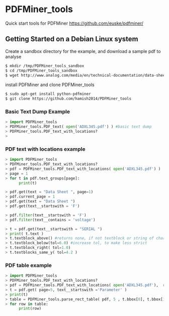 # PDFMiner_tools
Quick start tools for PDFMiner https://github.com/euske/pdfminer/

## Getting Started on a Debian Linux system

Create a sandbox directory for the example, and download a sample pdf to analyse

```bash
$ mkdir /tmp/PDFMiner_tools_sandbox
$ cd /tmp/PDFMiner_tools_sandbox
$ wget http://www.analog.com/media/en/technical-documentation/data-sheets/ADXL345.pdf
```

install PDFMiner and clone PDFMiner_tools
```bash
$ sudo apt-get install python-pdfminer
$ git clone https://github.com/hamish2014/PDFMiner_tools
```

### Basic Text Dump Example

```python
> import PDFMiner_tools
> PDFMiner_tools.PDF_text( open('ADXL345.pdf') ) #basic text dump
> PDFMiner_tools.PDF_text_with_locations?
> 

```

### PDF text with locations example

```python
> import PDFMiner_tools
> PDFMiner_tools.PDF_text_with_locations?
> pdf = PDFMiner_tools.PDF_text_with_locations( open('ADXL345.pdf') )
> page = 1
> for t in pdf.text_groups[page]:
      print(t)

> pdf.get(text = "Data Sheet ", page=1)
> pdf.current_page = 1
> pdf.get(text = "Data Sheet ")
> pdf.get(text__startswith = 'F')

> pdf.filter(text__startswith = 'F')
> pdf.filter(text__contains = 'voltage')

> t = pdf.get(text__startswith = "SERIAL ")
> print( t.text )
> t.textblock_above() #returns none, if not textblock or string of characters above
> t.textblock_below(tol=6.0) #increase tol, to make less strict
> t.textblock_right( tol=1.0)
> t.textblocks_same_y( tol=4.2 )

```

### PDF table example

```python
> import PDFMiner_tools
> PDFMiner_tools.PDF_text_with_locations?
> pdf = PDFMiner_tools.PDF_text_with_locations( open('ADXL345.pdf'),  record_rects=True, pages = [5])
> t = pdf.get( page=5, text__startswith ='Parameter' )
> print(t)
> table = PDFMiner_tools.parse_rect_table( pdf, 5 , t.bbox[0], t.bbox[1] )
> for row in table:
      print(row)
```
